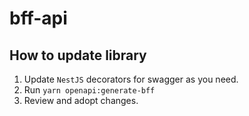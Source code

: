 # bff-api

## How to update library

1. Update `NestJS` decorators for swagger as you need.
2. Run `yarn openapi:generate-bff`
3. Review and adopt changes.
